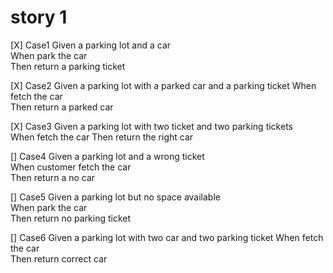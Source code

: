 # story 1
[X] Case1
    Given a parking lot and a car  
    When park the car  
    Then return a parking ticket  

[X] Case2
    Given a parking lot with a parked car and a parking ticket 
    When fetch the car  
    Then return a parked car  

[X] Case3
    Given a parking lot with two ticket and two parking tickets  
    When fetch the car
    Then return the right car  

[] Case4
    Given a parking lot and a wrong ticket  
    When customer fetch the car  
    Then return a no car

[] Case5
    Given a parking lot but no space available  
    When park the car  
    Then return no parking ticket 

[] Case6
    Given a parking lot with two car and two parking ticket 
    When fetch the car  
    Then return correct car